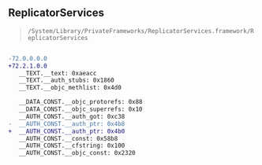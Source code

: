 ## ReplicatorServices

> `/System/Library/PrivateFrameworks/ReplicatorServices.framework/ReplicatorServices`

```diff

-72.0.0.0.0
+72.2.1.0.0
   __TEXT.__text: 0xaeacc
   __TEXT.__auth_stubs: 0x1860
   __TEXT.__objc_methlist: 0x4d0

   __DATA_CONST.__objc_protorefs: 0x88
   __DATA_CONST.__objc_superrefs: 0x10
   __AUTH_CONST.__auth_got: 0xc38
-  __AUTH_CONST.__auth_ptr: 0x4b8
+  __AUTH_CONST.__auth_ptr: 0x4b0
   __AUTH_CONST.__const: 0x58b8
   __AUTH_CONST.__cfstring: 0x100
   __AUTH_CONST.__objc_const: 0x2320

```
